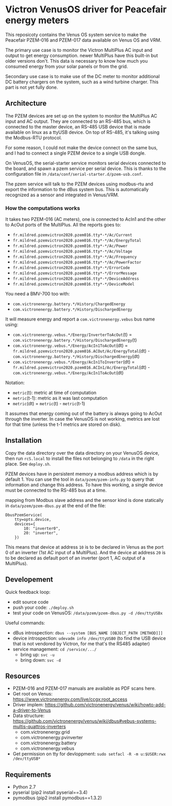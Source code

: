 Victron VenusOS driver for Peacefair energy meters
==================================================

This reposicoty contains the Venus OS system service to make the Peacefair
PZEM-016 and PZEM-017 data available on Venus OS and VRM.

The primary use case is to monitor the Victron MultiPlus AC input and output to
get energy consumption. newer MultiPlus have this built-in but older versions
don't. This data is necessary to know how much you consumed energy from your
solar panels or from the grid.

Secondary use case is to make use of the DC meter to monitor additional DC
battery chargers on the system, such as a wind turbine charger. This part is not
yet fully done.

Architecture
------------

The PZEM devices are set up on the system to monitor the MultiPlus AC input and
AC output. They are connected to an RS-485 bus, which is connected to the master
device, an RS-485 USB device that is made available on linux as a ttyUSB device.
On top of RS-485, it's talking using the Modbus-RTU protocol.

For some reason, I could not make the device connect on the same bus, and I had
to connect a single PZEM device to a single USB dongle.

On VenusOS, the serial-starter service monitors serial devices connected to the
board, and spawn a pzem service per serial device. This is thanks to the
configuration file in `/data/conf/serial-starter.d/pzem-usb.conf`.

The pzem service will talk to the PZEM devices using modbus-rtu and export the
information to the dBus system bus. This is automatically recognized as a sensor
and integrated in Venus/VRM.

### How the computations works

It takes two PZEM-016 (AC meters), one is connected to AcIn1 and the other to
AcOut ports of the MultiPlus. All the reports goes to:

- `fr.mildred.pzemvictron2020.pzem016.tty*-*/Ac/Current`
- `fr.mildred.pzemvictron2020.pzem016.tty*-*/Ac/EnergyTotal`
- `fr.mildred.pzemvictron2020.pzem016.tty*-*/Ac/Power`
- `fr.mildred.pzemvictron2020.pzem016.tty*-*/Ac/Voltage`
- `fr.mildred.pzemvictron2020.pzem016.tty*-*/Ac/Frequency`
- `fr.mildred.pzemvictron2020.pzem016.tty*-*/Ac/PowerFactor`
- `fr.mildred.pzemvictron2020.pzem016.tty*-*/ErrorCode`
- `fr.mildred.pzemvictron2020.pzem016.tty*-*/ErrorMessage`
- `fr.mildred.pzemvictron2020.pzem016.tty*-*/DeviceAddress`
- `fr.mildred.pzemvictron2020.pzem016.tty*-*/DeviceModel`

You need a BMV-700 too with:

- `com.victronenergy.battery.*/History/ChargedEnergy`
- `com.victronenergy.battery.*/History/DischargedEnergy`

It will measure energy and report a `com.victronenergy.vebus` bus name using:

- `com.victronenergy.vebus.*/Energy/InverterToAcOut`(t) = `com.victronenergy.battery.*/History/DischargedEnergy`(t)
- `com.victronenergy.vebus.*/Energy/AcIn1ToAcOut`(dt) = `fr.mildred.pzemvictron2020.pzem016.ACOut/Ac/EnergyTotal`(dt) - `com.victronenergy.battery.*/History/DischargedEnergy`(dt)
- `com.victronenergy.vebus.*/Energy/AcIn1ToInverter`(dt) = `fr.mildred.pzemvictron2020.pzem016.ACIn1/Ac/EnergyTotal`(dt) - `com.victronenergy.vebus.*/Energy/AcIn1ToAcOut`(dt)

Notation:

- `metric`(t): metric at time of computation
- `metric`(t-1): metric as it was last computation
- `metric`(dt) = `metric`(t) - `metric`(t-1)

It assumes that energy coming out of the battery is always going to AcOut
through the inverter. In case the VenusOS is not working, metrics are lost for
that time (unless the t-1 metrics are stored on disk).

Installation
------------

Copy the data directory over the data directory on your VenusOS device, then run
`rcS.local` to install the files not belonging to `/data` in the right place.
See `deploy.sh`.

PZEM devices have in persistent memory a modbus address which is by default 1.
You can use the tool in `data/pzem/pzem-info.py` to query that information and
change this address. To have this working, a single device must be connected to
the RS-485 bus at a time.

mapping from Modbus slave address and the sensor kind is done statically in
`data/pzem/pzem-dbus.py` at the end of the file:

    DbusPzemService(
        tty=opts.device,
        devices={
            10: "inverter0",
            20: "inverter",
        })

This means that device at address `10` is to be declared in Venus as the port 0
of an inverter (1st AC input of a MultiPlus). And the device at address `20` is
to be declared as default port of an inverter (port 1, AC output of a
MultiPlus).

Developement
------------

Quick feedback loop:

- edit source code
- push your code: `./deploy.sh`
- test your code on VenusOS: `/data/pzem/pzem-dbus.py -d /dev/ttyUSBx`

Useful commands:

- dBus introspection: `dbus --system [BUS_NAME [OBJECT_PATH [METHOD]]]`
- device introspection: `udevadm info /dev/ttyUSB0` (to find the USB device that
  is not vendored by Victron, for me that's the RS485 adapter)
- service management: `cd /service/.../`
    - bring up: `svc -u`
    - bring down: `svc -d`


Resources
---------

- PZEM-016 and PZEM-017 manuals are available as PDF scans here.
- Get root on Venus: https://www.victronenergy.com/live/ccgx:root_access
- Driver implem: https://github.com/victronenergy/venus/wiki/howto-add-a-driver-to-Venus
- Data structure: https://github.com/victronenergy/venus/wiki/dbus#vebus-systems-multis-quattros-inverters
    - com.victronenergy.grid
    - com.victronenergy.pvinverter
    - com.victronenergy.battery
    - com.victronenergy.vebus
- Get permission on tty for devloppment: `sudo setfacl -R -m u:$USER:rwx /dev/ttyUSB*`

Requirements
------------

- Python 2.7
- pyserial (pip2 install pyserial==3.4)
- pymodbus (pip2 install pymodbus==1.3.2)
